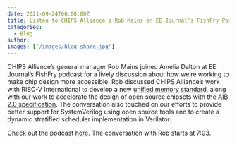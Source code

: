 ```yaml
---
date: 2021-09-24T00:00:00Z
title: Listen to CHIPS Alliance’s Rob Mains on EE Journal’s FishFry Podcast
categories:
  - Blog
author: 
images: ['/images/blog-share.jpg']
---
```


CHIPS Alliance’s general manager Rob Mains joined Amelia Dalton at EE Journal’s FishFry podcast for a lively discussion about how we’re working to make chip design more accessible. Rob discussed CHIPS Alliance’s work with RISC-V International to develop a new [unified memory standard](https://chipsalliance.org/announcement/2021/03/24/risc-v-international-omnixtend-working-group/), along with our work to accelerate the design of open source chipsets with the [AIB 2.0 specification](https://chipsalliance.org/announcement/2020/07/16/aib-2-0-draft-specification/). The conversation also touched on our efforts to provide better support for SystemVerilog using open source tools and to create a dynamic stratified scheduler implementation in Verilator.

Check out the podcast [here](https://www.eejournal.com/fish_fry/chips-chiplets-and-modules-oh-my/). The conversation with Rob starts at 7:03.